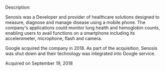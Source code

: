 Description:

Senosis was a Developer and provider of healthcare solutions designed to measure, diagnose and manage disease using a mobile phone. The company's applications could monitor lung health and hemoglobin counts, enabling users to avail functions on a smartphone including its accelerometer, microphone, flash and camera.

Google acquired the company in 2018. As part of the acquisition, Senosis was shut down and their technology was integrated into Google service.

Acquired on September 19, 2018